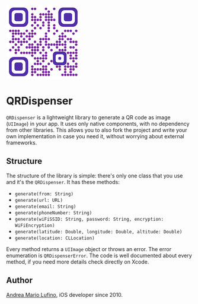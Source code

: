 ![logo](qrcode_small.png)

# QRDispenser

`QRDispenser` is a lightweight library to generate a QR code as image (`UIImage`) in your app. It uses only native components, with no dependency from other libraries. This allows you to also fork the project and write your own implementation in case you need it, without worrying about external frameworks.

## Structure

The structure of the library is simple: there's only one class that you use and it's the `QRDispenser`. It has these methods:

- `generate(from: String)`
- `generate(url: URL)`
- `generate(email: String)`
- `generate(phoneNumber: String)`
- `generate(wiFiSSID: String, password: String, encryption: WiFiEncryption)`
- `generate(latitude: Double, longitude: Double, altitude: Double)`
- `generate(location: CLLocation)`

Every method returns a `UIImage` object or throws an error. The error enumeration is `QRDispenserError`. The code is well documented about every method, if you need more details check directly on Xcode.

## Author

[Andrea Mario Lufino](andrealufino.com), iOS developer since 2010.
